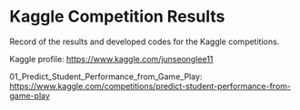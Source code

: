 # Kaggle Competition Results

Record of the results and developed codes for the Kaggle competitions.

Kaggle profile: https://www.kaggle.com/junseonglee11

01_Predict_Student_Performance_from_Game_Play: https://www.kaggle.com/competitions/predict-student-performance-from-game-play